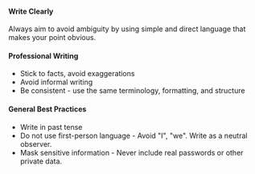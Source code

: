 #### Write Clearly
Always aim to avoid ambiguity by using simple and direct language that makes your point obvious. 

#### Professional Writing
- Stick to facts, avoid exaggerations
- Avoid informal writing
- Be consistent - use the same terminology, formatting, and structure

#### General Best Practices
- Write in past tense
- Do not use first-person language - Avoid "I", "we". Write as a neutral observer.
- Mask sensitive information - Never include real passwords or other private data.

